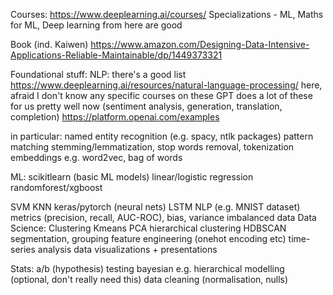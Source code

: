 Courses:
https://www.deeplearning.ai/courses/ Specializations - ML, Maths for ML, Deep learning from here are good

Book (ind. Kaiwen)
https://www.amazon.com/Designing-Data-Intensive-Applications-Reliable-Maintainable/dp/1449373321

Foundational stuff:
NLP:
there's a good list https://www.deeplearning.ai/resources/natural-language-processing/ here, afraid I don't know any specific courses on these GPT does a lot of these for us pretty well now (sentiment analysis, generation, translation, completion) https://platform.openai.com/examples

in particular:
named entity recognition (e.g. spacy, ntlk packages)
pattern matching
stemming/lemmatization, stop words removal, tokenization
embeddings e.g. word2vec, bag of words

ML:
scikitlearn (basic ML models)
linear/logistic regression
randomforest/xgboost

SVM
KNN
keras/pytorch (neural nets)
LSTM
NLP (e.g. MNIST dataset)
metrics (precision, recall, AUC-ROC), bias, variance
imbalanced data
Data Science:
Clustering
Kmeans
PCA
 hierarchical clustering HDBSCAN
segmentation, grouping
feature engineering (onehot encoding etc)
time-series analysis
data visualizations + presentations

Stats:
a/b (hypothesis) testing
bayesian e.g. hierarchical modelling (optional, don't really need this)
data cleaning (normalisation, nulls)